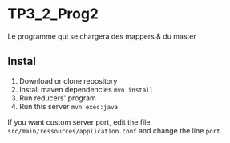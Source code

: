 # TP3_2_Prog2
Le programme qui se chargera des mappers &amp; du master

## Instal
1. Download or clone repository
2. Install maven dependencies `mvn install`
3. Run reducers' program
4. Run this server `mvn exec:java`

If you want custom server port, edit the file `src/main/ressources/application.conf` and change the line `port`.
